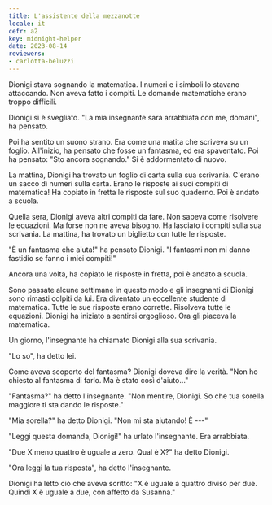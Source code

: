 ```yaml
---
title: L'assistente della mezzanotte
locale: it
cefr: a2
key: midnight-helper
date: 2023-08-14
reviewers:
- carlotta-beluzzi
---
```


Dionigi stava sognando la matematica. I numeri e i simboli lo stavano attaccando. Non aveva fatto i compiti. Le domande matematiche erano troppo difficili.

Dionigi si è svegliato. "La mia insegnante sarà arrabbiata con me, domani", ha pensato.

Poi ha sentito un suono strano. Era come una matita che scriveva su un foglio. All'inizio, ha pensato che fosse un fantasma, ed era spaventato. Poi ha pensato: "Sto ancora sognando." Si è addormentato di nuovo.

La mattina, Dionigi ha trovato un foglio di carta sulla sua scrivania. C'erano un sacco di numeri sulla carta. Erano le risposte ai suoi compiti di matematica! Ha copiato in fretta le risposte sul suo quaderno. Poi è andato a scuola.

Quella sera, Dionigi aveva altri compiti da fare. Non sapeva come risolvere le equazioni. Ma forse non ne aveva bisogno. Ha lasciato i compiti sulla sua scrivania. La mattina, ha trovato un biglietto con tutte le risposte.

"È un fantasma che aiuta!" ha pensato Dionigi. "I fantasmi non mi danno fastidio se fanno i miei compiti!"

Ancora una volta, ha copiato le risposte in fretta, poi è andato a scuola.

Sono passate alcune settimane in questo modo e gli insegnanti di Dionigi sono rimasti colpiti da lui. Era diventato un eccellente studente di matematica. Tutte le sue risposte erano corrette. Risolveva tutte le equazioni. Dionigi ha iniziato a sentirsi orgoglioso. Ora gli piaceva la matematica.

Un giorno, l'insegnante ha chiamato Dionigi alla sua scrivania.

"Lo so", ha detto lei.

Come aveva scoperto del fantasma? Dionigi doveva dire la verità. "Non ho chiesto al fantasma di farlo. Ma è stato così d'aiuto..."

"Fantasma?" ha detto l'insegnante. "Non mentire, Dionigi. So che tua sorella maggiore ti sta dando le risposte."

"Mia sorella?" ha detto Dionigi. "Non mi sta aiutando! È ---"

"Leggi questa domanda, Dionigi!" ha urlato l'insegnante. Era arrabbiata.

"Due X meno quattro è uguale a zero. Qual è X?" ha detto Dionigi.

"Ora leggi la tua risposta", ha detto l'insegnante.

Dionigi ha letto ciò che aveva scritto: "X è uguale a quattro diviso per due. Quindi X è uguale a due, con affetto da Susanna."